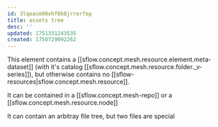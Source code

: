 ```yaml
---
id: 3lqeacm90xhf0b8jrrerfop
title: assets tree
desc: ''
updated: 1751331243535
created: 1750729092262
---
```


This element contains a [[sflow.concept.mesh.resource.element.meta-dataset]] (with it's catalog [[sflow.concept.mesh.resource.folder._v-series]]), but otherwise contains no [[sflow-resources|sflow.concept.mesh.resource]]. 

It can be contained in a [[sflow.concept.mesh-repo]] or a [[sflow.concept.mesh.resource.node]]

It can contain an arbitray file tree, but two files are special